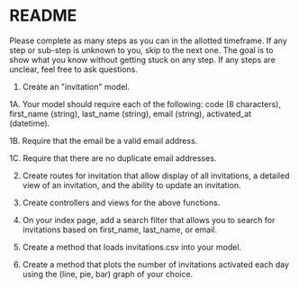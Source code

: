 # README

Please complete as many steps as you can in the allotted timeframe.  If any step or sub-step is unknown to you, skip to the next one.  The goal is to show what you know without getting stuck on any step.  If any steps are unclear, feel free to ask questions.

1.  Create an "invitation" model.

1A.  Your model should require each of the following:  code (8 characters), first_name (string), last_name (string), email (string), activated_at (datetime).

1B.  Require that the email be a valid email address.

1C.  Require that there are no duplicate email addresses.
  
2.  Create routes for invitation that allow display of all invitations, a detailed view of an invitation, and the ability to update an invitation.

3.  Create controllers and views for the above functions.

4.  On your index page, add a search filter that allows you to search for invitations based on first_name, last_name, or email.

5.  Create a method that loads invitations.csv into your model.

6.  Create a method that plots the number of invitations activated each day using the (line, pie, bar) graph of your choice.
